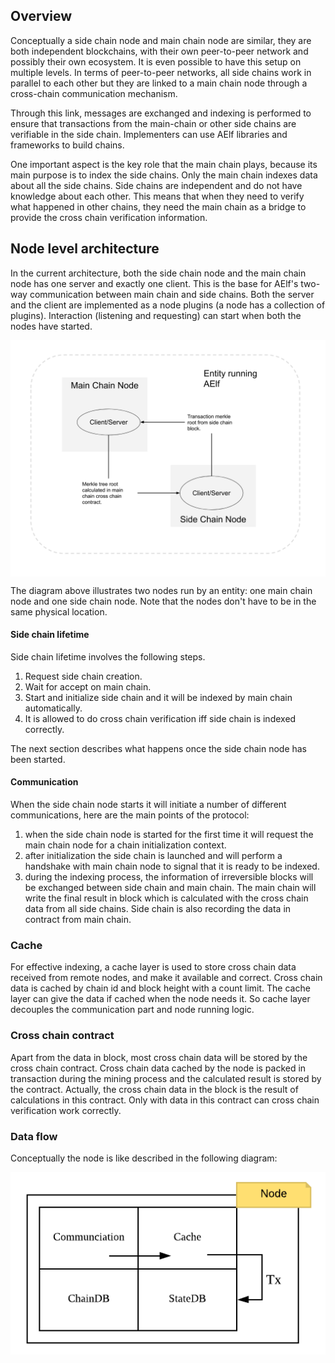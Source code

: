 ## Overview

Conceptually a side chain node and main chain node are similar, they are both independent blockchains, with their own peer-to-peer network and possibly their own ecosystem. It is even possible to have this setup on multiple levels. In terms of peer-to-peer networks, all side chains work in parallel to each other but they are linked to a main chain node through a cross-chain communication mechanism.

Through this link, messages are exchanged and indexing is performed to ensure that transactions from the main-chain or other side chains are verifiable in the side chain. Implementers can use AElf libraries and frameworks to build chains.

One important aspect is the key role that the main chain plays, because its main purpose is to index the side chains. Only the main chain indexes data about all the side chains. Side chains are independent and do not have knowledge about each other. This means that when they need to verify what happened in other chains, they need the main chain as a bridge to provide the cross chain verification information. 

## Node level architecture

In the current architecture, both the side chain node and the main chain node has one server and exactly one client. This is the base for AElf's two-way communication between main chain and side chains. Both the server and the client are implemented as a node plugins (a node has a collection of plugins). Interaction (listening and requesting) can start when both the nodes have started.

<p align="center">
    <img src="side-chain-nodes.png" width="900" align="center" />
</p>

The diagram above illustrates two nodes run by an entity: one main chain node and one side chain node. Note that the nodes don't have to be in the same physical location. 

#### Side chain lifetime

Side chain lifetime involves the following steps.
1. Request side chain creation.  
2. Wait for accept on main chain.  
3. Start and initialize side chain and it will be indexed by main chain automatically.  
4. It is allowed to do cross chain verification iff side chain is indexed correctly.  

The next section describes what happens once the side chain node has been started.

#### Communication

When the side chain node starts it will initiate a number of different communications, here are the main points of the protocol:
1. when the side chain node is started for the first time it will request the main chain node for a chain initialization context. 
2. after initialization the side chain is launched and will perform a handshake with main chain node to signal that it is ready to be indexed.
3. during the indexing process, the information of irreversible blocks will be exchanged between side chain and main chain. The main chain will write the final result in block which is calculated with the cross chain data from all side chains. Side chain is also recording the data in contract from main chain.

### Cache

For effective indexing, a cache layer is used to store cross chain data received from remote nodes, and make it available and correct. Cross chain data is cached by chain id and block height with a count limit. The cache layer can give the data if cached when the node needs it. So cache layer decouples the communication part and node running logic.

### Cross chain contract

Apart from the data in block, most cross chain data will be stored by the cross chain contract. Cross chain data cached by the node is packed in transaction during the mining process and the calculated result is stored by the contract. Actually, the cross chain data in the block is the result of calculations in this contract. Only with data in this contract can cross chain verification work correctly.

### Data flow
Conceptually the node is like described in the following diagram:

<p align="center">
    <img src="architecture-node.png" width="600" align="center" />
</p>

